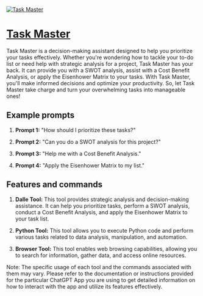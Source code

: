 [![Task Master](https://files.oaiusercontent.com/file-rgGK8bWtdmkJgrUnfTuJ62QS?se=2123-10-16T21%3A43%3A18Z&sp=r&sv=2021-08-06&sr=b&rscc=max-age%3D31536000%2C%20immutable&rscd=attachment%3B%20filename%3De5c430bc-8d82-4f6e-a779-3b9d1b83c080.png&sig=t14taQTF4LGxUpspwYzzxVU6Xe9dqwPm6DuRir1ABUk%3D)](https://chat.openai.com/g/g-HRY1qcbqZ-task-master)

# [Task Master](https://chat.openai.com/g/g-HRY1qcbqZ-task-master)

Task Master is a decision-making assistant designed to help you prioritize your tasks effectively. Whether you're wondering how to tackle your to-do list or need help with strategic analysis for a project, Task Master has your back. It can provide you with a SWOT analysis, assist with a Cost Benefit Analysis, or apply the Eisenhower Matrix to your tasks. With Task Master, you'll make informed decisions and optimize your productivity. So, let Task Master take charge and turn your overwhelming tasks into manageable ones!

## Example prompts

1. **Prompt 1:** "How should I prioritize these tasks?"

2. **Prompt 2:** "Can you do a SWOT analysis for this project?"

3. **Prompt 3:** "Help me with a Cost Benefit Analysis."

4. **Prompt 4:** "Apply the Eisenhower Matrix to my list."

## Features and commands

1. **Dalle Tool:** This tool provides strategic analysis and decision-making assistance. It can help you prioritize tasks, perform a SWOT analysis, conduct a Cost Benefit Analysis, and apply the Eisenhower Matrix to your task list.

2. **Python Tool:** This tool allows you to execute Python code and perform various tasks related to data analysis, manipulation, and automation.

3. **Browser Tool:** This tool enables web browsing capabilities, allowing you to search for information, gather data, and access online resources.

Note: The specific usage of each tool and the commands associated with them may vary. Please refer to the documentation or instructions provided for the particular ChatGPT App you are using to get detailed information on how to interact with the app and utilize its features effectively.